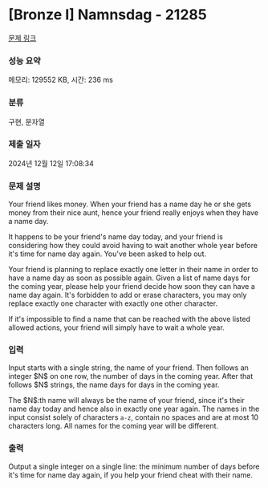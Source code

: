 # [Bronze I] Namnsdag - 21285 

[문제 링크](https://www.acmicpc.net/problem/21285) 

### 성능 요약

메모리: 129552 KB, 시간: 236 ms

### 분류

구현, 문자열

### 제출 일자

2024년 12월 12일 17:08:34

### 문제 설명

<p style="user-select: auto !important;">Your friend likes money. When your friend has a name day he or she gets money from their nice aunt, hence your friend really enjoys when they have a name day.</p>

<p style="user-select: auto !important;">It happens to be your friend's name day today, and your friend is considering how they could avoid having to wait another whole year before it's time for name day again. You've been asked to help out.</p>

<p style="user-select: auto !important;">Your friend is planning to replace exactly one letter in their name in order to have a name day as soon as possible again. Given a list of name days for the coming year, please help your friend decide how soon they can have a name day again. It's forbidden to add or erase characters, you may only replace exactly one character with exactly one other character.</p>

<p style="user-select: auto !important;">If it's impossible to find a name that can be reached with the above listed allowed actions, your friend will simply have to wait a whole year.</p>

### 입력 

 <p style="user-select: auto !important;">Input starts with a single string, the name of your friend. Then follows an integer $N$ on one row, the number of days in the coming year. After that follows $N$ strings, the name days for days in the coming year.</p>

<p style="user-select: auto !important;">The $N$:th name will always be the name of your friend, since it's their name day today and hence also in exactly one year again. The names in the input consist solely of characters <code style="user-select: auto !important;">a-z</code>, contain no spaces and are at most 10 characters long. All names for the coming year will be different.</p>

### 출력 

 <p style="user-select: auto !important;">Output a single integer on a single line: the minimum number of days before it's time for name day again, if you help your friend cheat with their name.</p>

